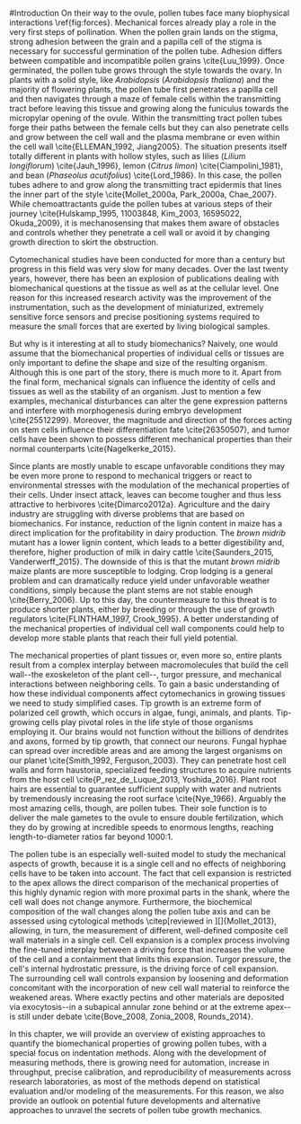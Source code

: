 #Introduction
On their way to the ovule, pollen tubes face many biophysical interactions \ref{fig:forces}. Mechanical forces already play a role in the very first steps of pollination. When the pollen grain lands on the stigma, strong adhesion between the grain and a papilla cell of the stigma is necessary for successful germination of the pollen tube. Adhesion differs between compatible and incompatible pollen grains \cite{Luu_1999}. Once germinated, the pollen tube grows through the style towards the ovary. In plants with a solid style, like *Arabidopsis* (*Arabidopsis thaliana*) and the majority of flowering plants, the pollen tube first penetrates a papilla cell and then navigates through a maze of female cells within the transmitting tract before leaving this tissue and growing along the funiculus towards the micropylar opening of the ovule. Within the transmitting tract pollen tubes forge their paths between the female cells but they can also penetrate cells and grow between the cell wall and the plasma membrane or even within the cell wall \cite{ELLEMAN_1992, Jiang2005}. The situation presents itself totally different in plants with hollow styles, such as lilies (*Lilium longiflorum*) \cite{Jauh_1996}, lemon (*Citrus limon*) \cite{Ciampolini_1981}, and bean (*Phaseolus acutifolius*) \cite{Lord_1986}. In this case, the pollen tubes adhere to and grow along the transmitting tract epidermis that lines the inner part of the style \cite{Mollet_2000a, Park_2000a, Chae_2007}. While chemoattractants guide the pollen tubes at various steps of their journey \cite{Hulskamp_1995, 11003848, Kim_2003, 16595022, Okuda_2009}, it is mechanosensing that makes them aware of obstacles and controls whether they penetrate a cell wall or avoid it by changing growth direction to skirt the obstruction.

Cytomechanical studies have been conducted for more than a century but progress in this field was very slow for many decades. Over the last twenty years, however, there has been an explosion of publications dealing with biomechanical questions at the tissue as well as at the cellular level. One reason for this increased research activity was the improvement of the instrumentation, such as the development of miniaturized, extremely sensitive force sensors and precise positioning systems required to measure the small forces that are exerted by living biological samples.

But why is it interesting at all to study biomechanics? Naively, one would assume that the biomechanical properties of individual cells or tissues are only important to define the shape and size of the resulting organism. Although this is one part of the story, there is much more to it. Apart from the final form, mechanical signals can influence the identity of cells and tissues as well as the stability of an organism. Just to mention a few examples, mechanical disturbances can alter the gene expression patterns and interfere with morphogenesis during embryo development \cite{25512299}. Moreover, the magnitude and direction of the forces acting on stem cells influence their differentiation fate \cite{26350507}, and tumor cells have been shown to possess different mechanical properties than their normal counterparts \cite{Nagelkerke_2015}.

Since plants are mostly unable to escape unfavorable conditions they may be even more prone to respond to mechanical triggers or react to environmental stresses with the modulation of the mechanical properties of their cells. Under insect attack, leaves can become tougher and thus less attractive to herbivores \cite{Dimarco2012a}. Agriculture and the dairy industry are struggling with diverse problems that are based on biomechanics. For instance, reduction of the lignin content in maize has a direct implication for the profitability in dairy production. The _brown midrib_ mutant has a lower lignin content, which leads to a better digestibility and, therefore, higher production of milk in dairy cattle \cite{Saunders_2015, Vanderwerff_2015}. The downside of this is that the mutant *brown midrib* maize plants are more susceptible to lodging.
Crop lodging is a general problem and can dramatically reduce yield under unfavorable weather conditions, simply because the plant stems are not stable enough \cite{Berry_2006}. Up to this day, the countermeasure to this threat is to produce shorter plants, either by breeding or through the use of growth regulators \cite{FLINTHAM_1997, Crook_1995}. A better understanding of the mechanical properties of individual cell wall components could help to develop more stable plants that reach their full yield potential.

The mechanical properties of plant tissues or, even more so, entire plants result from a complex interplay between macromolecules that build the cell wall--the exoskeleton of the plant cell--, turgor pressure, and mechanical interactions between neighboring cells. To gain a basic understanding of how these individual components affect cytomechanics in growing tissues we need to study simplified cases. Tip growth is an extreme form of polarized cell growth, which occurs in algae, fungi, animals, and plants. Tip-growing cells play pivotal roles in the life style of those organisms employing it. Our brains would not function without the billions of dendrites and axons, formed by tip growth, that connect our neurons. Fungal hyphae can spread over incredible areas and are among the largest organisms on our planet \cite{Smith_1992, Ferguson_2003}. They can penetrate host cell walls and form haustoria, specialized feeding structures to acquire nutrients from the host cell \cite{P_rez_de_Luque_2013, Yoshida_2016}. Plant root hairs are essential to guarantee sufficient supply with water and nutrients by tremendously increasing the root surface \cite{Nye_1966}. Arguably the most amazing cells, though, are pollen tubes. Their sole function is to deliver the male gametes to the ovule to ensure double fertilization, which they do by growing at incredible speeds to enormous lengths, reaching length-to-diameter ratios far beyond 1000:1.

The pollen tube is an especially well-suited model to study the mechanical aspects of growth, because it is a single cell and no effects of neighboring cells have to be taken into account. The fact that cell expansion is restricted to the apex allows the direct comparison of the mechanical properties of this highly dynamic region with more proximal parts in the shank, where the cell wall does not change anymore. Furthermore, the biochemical composition of the wall changes along the pollen tube axis and can be assessed using cytological methods \citep[reviewed in ][]{Mollet_2013}, allowing, in turn, the measurement of different, well-defined composite cell wall materials in a single cell. Cell expansion is a complex process involving the fine-tuned interplay between a driving force that increases the volume of the cell and a containment that limits this expansion. Turgor pressure, the cell's internal hydrostatic pressure, is the driving force of cell expansion. The surrounding cell wall controls expansion by loosening and deformation concomitant with the incorporation of new cell wall material to reinforce the weakened areas. Where exactly pectins and other materials are deposited via exocytosis--in a subapical annular zone behind or at the extreme apex--is still under debate \cite{Bove_2008, Zonia_2008, Rounds_2014}.

In this chapter, we will provide an overview of  existing approaches to quantify the biomechanical properties of growing pollen tubes, with a special focus on indentation methods. Along with the development of measuring methods, there is growing need for automation, increase in throughput, precise calibration, and reproducibility of measurements across research laboratories, as most of the methods depend on statistical evaluation and/or modeling of the measurements. For this reason, we also provide an outlook on potential future developments and alternative approaches to unravel the secrets of pollen tube growth mechanics.